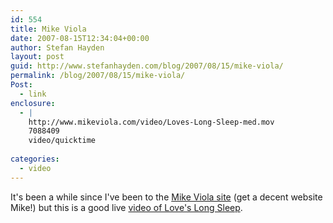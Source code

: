 ```yaml
---
id: 554
title: Mike Viola
date: 2007-08-15T12:34:04+00:00
author: Stefan Hayden
layout: post
guid: http://www.stefanhayden.com/blog/2007/08/15/mike-viola/
permalink: /blog/2007/08/15/mike-viola/
Post:
  - link
enclosure:
  - |
    http://www.mikeviola.com/video/Loves-Long-Sleep-med.mov
    7088409
    video/quicktime
    
categories:
  - video
---
```

It's been a while since I've been to the <a href="http://www.mikeviola.com/">Mike Viola site</a> (get a decent website Mike!) but this is a good live <a href="http://www.mikeviola.com/video/Loves-Long-Sleep-med.mov">video of Love's Long Sleep</a>.